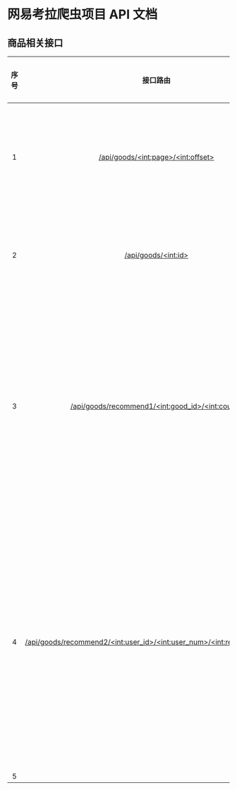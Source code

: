 # 网易考拉爬虫项目 API 文档
## 商品相关接口
| 序号 |                           接口路由                           |                 接口功能                  |
| :--: | :----------------------------------------------------------: | :---------------------------------------: |
|  1   |            [/api/goods/\<int:page\>/\<int:offset\>](./分页查询商品.md)           |           分页查询商品部分信息            |
|  2   |                    [/api/goods/\<int:id\>](./查询商品详情.md)                |             查询商品详情信息              |
|  3   |     [/api/goods/recommend1/\<int:good_id\>/\<int:count\>](./购买过此商品的用户还购买过推荐.md)      | 商品推荐算法1，购买过此商品的用户还购买过 |
|  4   | [/api/goods/recommend2/\<int:user_id\>/\<int:user_num\>/\<int:recommend_num\>](./用户购买过的商品余弦相似度推荐.md) |  商品推荐算法2，用户购买过商品的余弦相似度推荐商品   |
|  5   |                                                              |                                           |